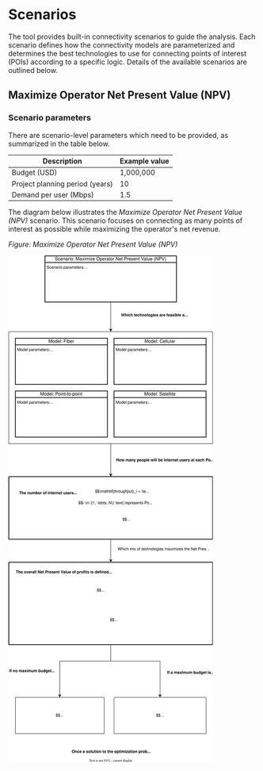 # Scenarios

The tool provides built-in connectivity scenarios to guide the analysis. Each scenario defines how the connectivity models are parameterized and determines the best technologies to use for connecting points of interest (POIs) according to a specific logic. Details of the available scenarios are outlined below.

## Maximize Operator Net Present Value (NPV)

### Scenario parameters

There are scenario-level parameters which need to be provided, as summarized in the table below.

| Description | Example value |
|------------|---------------|
| Budget (USD) | 1,000,000 |
| Project planning period (years) | 10 |
| Demand per user (Mbps) | 1.5 |

The diagram below illustrates the _Maximize Operator Net Present Value (NPV)_ scenario. This scenario focuses on connecting as many points of interest as possible while maximizing the operator's net revenue.

_Figure: Maximize Operator Net Present Value (NPV)_

![scenario](diagrams/scenario.drawio.svg)
